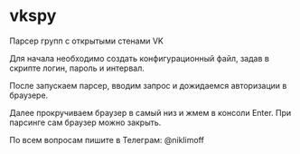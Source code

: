 # vkspy
Парсер групп с открытыми стенами VK

Для начала необходимо создать конфигурационный файл, задав в скрипте логин, пароль и интервал.

После запускаем парсер, вводим запрос и дожидаемся авторизации в браузере.

Далее прокручиваем браузер в самый низ и жмем в консоли Enter. При парсинге сам браузер можно закрыть.

По всем вопросам пишите в Телеграм: @niklimoff
